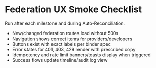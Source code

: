 # Federation UX Smoke Checklist

Run after each milestone and during Auto-Reconciliation.

- New/changed federation routes load without 500s
- Navigation shows correct items for providers/developers
- Buttons exist with exact labels per binder spec
- Error states for 401, 403, 429 render with prescribed copy
- Idempotency and rate limit banners/toasts display when triggered
- Success flows update timeline/audit log view

